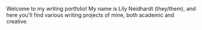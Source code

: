 Welcome to my writing portfolio! My name is Lily Neidhardt (they/them), and here you'll find various writing projects of mine, both academic and creative. 
